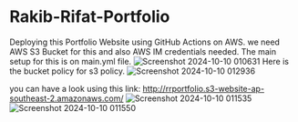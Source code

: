 # Rakib-Rifat-Portfolio
Deploying this Portfolio Website using GitHub Actions on AWS.
we need AWS S3 Bucket for this and also AWS IM credentials needed.
The main setup for this is on main.yml file.
![Screenshot 2024-10-10 010631](https://github.com/user-attachments/assets/62462a62-668d-4150-9f3d-6068fcf4af47)
Here is the bucket policy for s3 policy.
![Screenshot 2024-10-10 012936](https://github.com/user-attachments/assets/cd954f01-a72e-40d9-8e8d-3be0f943b11d)

you can have a look using this link: http://rrportfolio.s3-website-ap-southeast-2.amazonaws.com/
![Screenshot 2024-10-10 011535](https://github.com/user-attachments/assets/62589df0-f2ab-4bc7-b427-246ee8787916)
![Screenshot 2024-10-10 011550](https://github.com/user-attachments/assets/40f8f90b-92cc-40a8-9de1-e424f503bd21)
